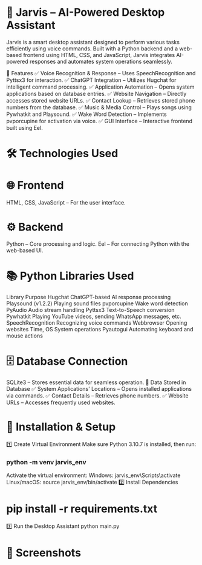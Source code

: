 # 🤖 Jarvis – AI-Powered Desktop Assistant
Jarvis is a smart desktop assistant designed to perform various tasks efficiently using voice commands. Built with a Python backend and a web-based frontend using HTML, CSS, and JavaScript, Jarvis integrates AI-powered responses and automates system operations seamlessly.

🚀 Features
✅ Voice Recognition & Response – Uses SpeechRecognition and Pyttsx3 for interaction.
✅ ChatGPT Integration – Utilizes Hugchat for intelligent command processing.
✅ Application Automation – Opens system applications based on database entries.
✅ Website Navigation – Directly accesses stored website URLs.
✅ Contact Lookup – Retrieves stored phone numbers from the database.
✅ Music & Media Control – Plays songs using Pywhatkit and Playsound.
✅ Wake Word Detection – Implements pvporcupine for activation via voice.
✅ GUI Interface – Interactive frontend built using Eel.

# 🛠 Technologies Used
# 🌐 Frontend
HTML, CSS, JavaScript – For the user interface.
# ⚙️ Backend
Python – Core processing and logic.
Eel – For connecting Python with the web-based UI.

# 📚 Python Libraries Used
Library	Purpose
Hugchat	ChatGPT-based AI response processing
Playsound (v1.2.2)	Playing sound files
pvporcupine	Wake word detection
PyAudio	Audio stream handling
Pyttsx3	Text-to-Speech conversion
Pywhatkit	Playing YouTube videos, sending WhatsApp messages, etc.
SpeechRecognition	Recognizing voice commands
Webbrowser	Opening websites
Time, OS	System operations
Pyautogui	Automating keyboard and mouse actions

# 🗄️ Database Connection
SQLite3 – Stores essential data for seamless operation.
📌 Data Stored in Database
✅ System Applications' Locations – Opens installed applications via commands.
✅ Contact Details – Retrieves phone numbers.
✅ Website URLs – Accesses frequently used websites.

# 🔧 Installation & Setup
1️⃣ Create Virtual Environment
Make sure Python 3.10.7 is installed, then run:
### python -m venv jarvis_env
Activate the virtual environment:
Windows: jarvis_env\Scripts\activate
Linux/macOS: source jarvis_env/bin/activate
2️⃣ Install Dependencies
# pip install -r requirements.txt
3️⃣ Run the Desktop Assistant
python main.py
# 📸 Screenshots

